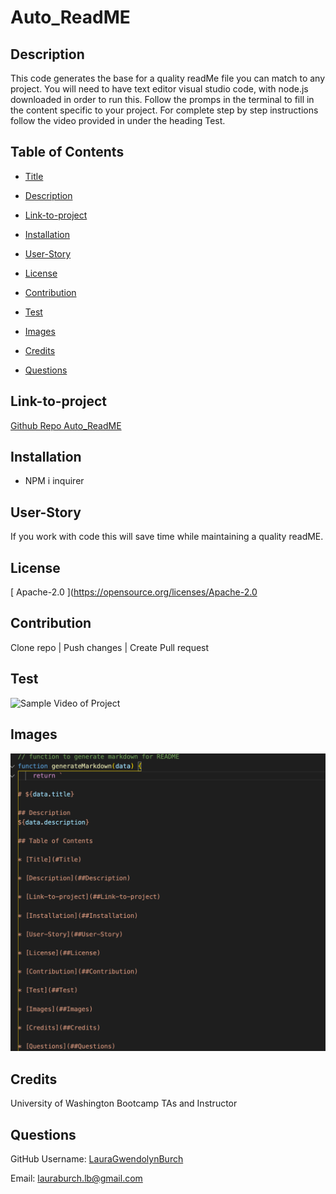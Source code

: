 
     
# Auto_ReadME

## Description
This code generates the base for a quality readMe file you can match to any project. You will need to have text editor visual studio code, with node.js downloaded in order to run this. Follow the promps in the terminal to fill in the content specific to your project. For complete step by step instructions follow the video provided in under the heading Test.

## Table of Contents

* [Title](#Title)

* [Description](##Description)

* [Link-to-project](##Link-to-project)

* [Installation](##Installation)

* [User-Story](##User-Story)

* [License](##License)

* [Contribution](##Contribution)  

* [Test](##Test)

* [Images](##Images)

* [Credits](##Credits)

* [Questions](##Questions)



## Link-to-project 
[Github Repo Auto_ReadME](https://lauragwendolynburch.github.io/Auto_ReadME/)


## Installation
* NPM i inquirer


## User-Story
If you work with code this will save time while maintaining a quality readME.  


## License
[ Apache-2.0 ](https://opensource.org/licenses/Apache-2.0



## Contribution
Clone repo | Push changes | Create Pull request


## Test
![Sample Video of Project ](./images/video.gif)


## Images
![Sample Image of Project ](./images/samplecode1.png)


## Credits
University of Washington Bootcamp TAs and Instructor


## Questions
GitHub Username: [LauraGwendolynBurch](https://github.com/LauraGwendolynBurch)


Email: <lauraburch.lb@gmail.com>

  
  
